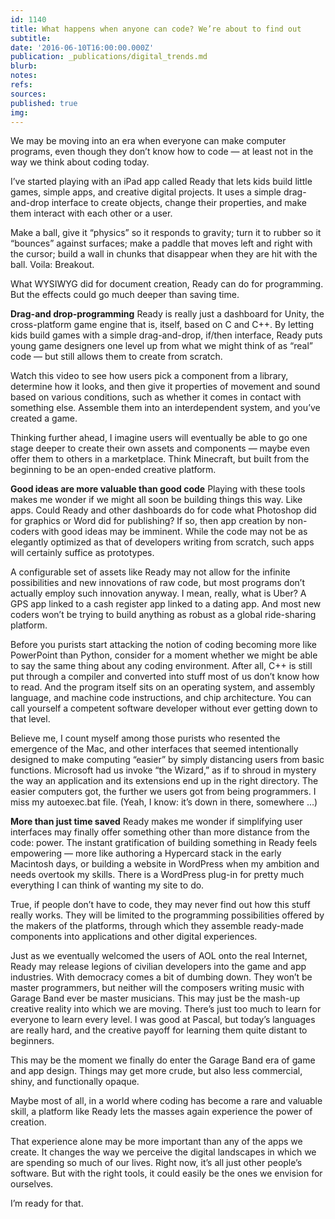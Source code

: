 ```yaml
---
id: 1140
title: What happens when anyone can code? We’re about to find out
subtitle: 
date: '2016-06-10T16:00:00.000Z'
publication: _publications/digital_trends.md
blurb: 
notes: 
refs: 
sources: 
published: true
img: 
---
```

We may be moving into an era when everyone can make computer programs, even though they don’t know how to code — at least not in the way we think about coding today.

I’ve started playing with an iPad app called Ready that lets kids build little games, simple apps, and creative digital projects. It uses a simple drag-and-drop interface to create objects, change their properties, and make them interact with each other or a user.

Make a ball, give it “physics” so it responds to gravity; turn it to rubber so it “bounces” against surfaces; make a paddle that moves left and right with the cursor; build a wall in chunks that disappear when they are hit with the ball. Voila: Breakout.

What WYSIWYG did for document creation, Ready can do for programming. But the effects could go much deeper than saving time.

**Drag-and drop-programming**
Ready is really just a dashboard for Unity, the cross-platform game engine that is, itself, based on C and C++. By letting kids build games with a simple drag-and-drop, if/then interface, Ready puts young game designers one level up from what we might think of as “real” code — but still allows them to create from scratch.

Watch this video to see how users pick a component from a library, determine how it looks, and then give it properties of movement and sound based on various conditions, such as whether it comes in contact with something else. Assemble them into an interdependent system, and you’ve created a game.

Thinking further ahead, I imagine users will eventually be able to go one stage deeper to create their own assets and components — maybe even offer them to others in a marketplace. Think Minecraft, but built from the beginning to be an open-ended creative platform.

**Good ideas are more valuable than good code**
Playing with these tools makes me wonder if we might all soon be building things this way. Like apps. Could Ready and other dashboards do for code what Photoshop did for graphics or Word did for publishing? If so, then app creation by non-coders with good ideas may be imminent. While the code may not be as elegantly optimized as that of developers writing from scratch, such apps will certainly suffice as prototypes.

A configurable set of assets like Ready may not allow for the infinite possibilities and new innovations of raw code, but most programs don’t actually employ such innovation anyway. I mean, really, what is Uber? A GPS app linked to a cash register app linked to a dating app.  And most new coders won’t be trying to build anything as robust as a global ride-sharing platform.

Before you purists start attacking the notion of coding becoming more like PowerPoint than Python, consider for a moment whether we might be able to say the same thing about any coding environment. After all, C++ is still put through a compiler and converted into stuff most of us don’t know how to read. And the program itself sits on an operating system, and assembly language, and machine code instructions, and chip architecture. You can call yourself a competent software developer without ever getting down to that level.

Believe me, I count myself among those purists who resented the emergence of the Mac, and other interfaces that seemed intentionally designed to make computing “easier” by simply distancing users from basic functions. Microsoft had us invoke “the Wizard,” as if to shroud in mystery the way an application and its extensions end up in the right directory. The easier computers got, the further we users got from being programmers. I miss my autoexec.bat file. (Yeah, I know: it’s down in there, somewhere …)

**More than just time saved**
Ready makes me wonder if simplifying user interfaces may finally offer something other than more distance from the code: power. The instant gratification of building something in Ready feels empowering — more like authoring a Hypercard stack in the early Macintosh days, or building a website in WordPress when my ambition and needs overtook my skills. There is a WordPress plug-in for pretty much everything I can think of wanting my site to do.

True, if people don’t have to code, they may never find out how this stuff really works. They will be limited to the programming possibilities offered by the makers of the platforms, through which they assemble ready-made components into applications and other digital experiences.

Just as we eventually welcomed the users of AOL onto the real Internet, Ready may release legions of civilian developers into the game and app industries. With democracy comes a bit of dumbing down. They won’t be master programmers, but neither will the composers writing music with Garage Band ever be master musicians. This may just be the mash-up creative reality into which we are moving. There’s just too much to learn for everyone to learn every level. I was good at Pascal, but today’s languages are really hard, and the creative payoff for learning them quite distant to beginners.

This may be the moment we finally do enter the Garage Band era of game and app design. Things may get more crude, but also less commercial, shiny, and functionally opaque.

Maybe most of all, in a world where coding has become a rare and valuable skill, a platform like Ready lets the masses again experience the power of creation.

That experience alone may be more important than any of the apps we create. It changes the way we perceive the digital landscapes in which we are spending so much of our lives. Right now, it’s all just other people’s software. But with the right tools, it could easily be the ones we envision for ourselves.

I’m ready for that.


